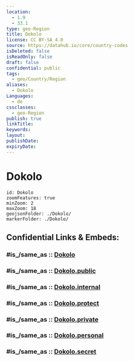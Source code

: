 ```yaml
---
location:
  - 1.9
  - 33.1
type: geo-Region
title: Dokolo
license: CC BY-SA 4.0
source: https://datahub.io/core/country-codes
isDeleted: false
isReadOnly: false
draft: false
confidential: public
tags:
  - geo/Country/Region
aliases:
  - Dokolo
Languages:
  - de
cssclasses:
  - geo-Region
publish: true
linkTitle:
keywords:
layout:
publishDate:
expiryDate:
---
```


# Dokolo

```leaflet
id: Dokolo
zoomFeatures: true 
minZoom: 2 
maxZoom: 18
geojsonFolder: ./Dokolo/
markerFolder: ./Dokolo/
```


## Confidential Links & Embeds: 

### #is_/same_as :: [Dokolo](/_Standards/Earth/Continent/Africa/Africa~Central/Uganda/regions~Uganda/Uganda~North/Dokolo.md) 

### #is_/same_as :: [Dokolo.public](/_public/Earth/Continent/Africa/Africa~Central/Uganda/regions~Uganda/Uganda~North/Dokolo.public.md) 

### #is_/same_as :: [Dokolo.internal](/_internal/Earth/Continent/Africa/Africa~Central/Uganda/regions~Uganda/Uganda~North/Dokolo.internal.md) 

### #is_/same_as :: [Dokolo.protect](/_protect/Earth/Continent/Africa/Africa~Central/Uganda/regions~Uganda/Uganda~North/Dokolo.protect.md) 

### #is_/same_as :: [Dokolo.private](/_private/Earth/Continent/Africa/Africa~Central/Uganda/regions~Uganda/Uganda~North/Dokolo.private.md) 

### #is_/same_as :: [Dokolo.personal](/_personal/Earth/Continent/Africa/Africa~Central/Uganda/regions~Uganda/Uganda~North/Dokolo.personal.md) 

### #is_/same_as :: [Dokolo.secret](/_secret/Earth/Continent/Africa/Africa~Central/Uganda/regions~Uganda/Uganda~North/Dokolo.secret.md)

